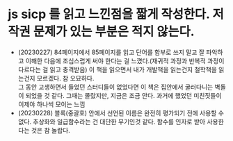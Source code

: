 # js sicp 를 읽고 느낀점을 짧게 작성한다. 저작권 문제가 있는 부분은 적지 않는다.

- (20230227) 84페이지에서 85페이지를 읽고 단어를 함부로 쓰지 말고 잘 파악하고 이해한 다음에 조심스럽게 써야 한다는 걸 느꼈다.(재귀적 과정과 반복적 과정이 다르다는 걸 읽고 충격받음)
  이 책을 읽으면서 내가 개발책을 읽는건지 철학책을 읽는건지 모르겠다. 참 오묘하다.  
  그 동안 고생하면서 들었던 스터디들이 없었다면 이 책은 집안에서 굴러다니는 벽돌이 되었을 것 같다.
  그때는 몰랐지만, 지금은 조금 안다. 과거에 했었던 미친짓들이 이제야 하나씩 모이는 느낌
- (20230228) 블록(중괄호) 안에서 선언된 이름은 완전히 평가되기 전에 사용할 수 없다. 추상화와 일급함수라는 건 대단한 무기인것 같다. 함수를 인자로 받아 사용한다는 것은 참 놀랍다.
